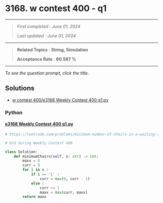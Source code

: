 # 3168. w contest 400 - q1

------

> *First completed : June 01, 2024*
>
> *Last updated : June 01, 2024*


------

> **Related Topics** : **String, Simulation**
>
> **Acceptance Rate** : **80.587 %**


------

*To see the question prompt, click the title.*

## Solutions

- [w contest 400/e3168 Weekly Contest 400 q1.py](<../my-submissions/w contest 400/e3168 Weekly Contest 400 q1.py>)
### Python
#### [e3168 Weekly Contest 400 q1.py](<../my-submissions/w contest 400/e3168 Weekly Contest 400 q1.py>)
```Python
# https://leetcode.com/problems/minimum-number-of-chairs-in-a-waiting-room/description/

# Did during Weekly Contest 400

class Solution:
    def minimumChairs(self, s: str) -> int:
        maxx = 0
        curr = 0
        for i in s :
            if i == 'L' :
                curr = max(0, curr - 1)
            else :
                curr += 1
                maxx = max(curr, maxx)
        return maxx
```

